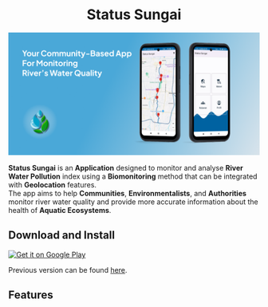 <h1 align="center">Status Sungai</h1>
<div align="center">
    <img src="/docs/app-banner.png" alt="Your community-based app for monitoring river's water quality"/>
</div>

**Status Sungai** is an **Application** designed to monitor and analyse **River Water Pollution** index using a **Biomonitoring** method that can be integrated with **Geolocation** features. <br>
The app aims to help **Communities**, **Environmentalists**, and **Authorities** monitor river water quality and provide more accurate information about the health of **Aquatic Ecosystems**.

## Download and Install
<a href="https://play.google.com/store/apps/details?id=com.statussungai.android" target="_blank" align="left">
  <img src="https://play.google.com/intl/en/badges/images/badge_new.png" alt="Get it on Google Play" height="30" />
</a>
<br>

Previous version can be found [here](https://github.com/fnakhsan/status-sungai-deprecated).

## Features
